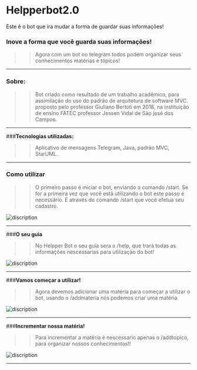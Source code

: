 # Helpperbot2.0
Este é o bot que ira mudar a forma de guardar suas informações!

### Inove a forma que você guarda suas informações!

>> Agora com um bot no telegram todos podem organizar seus conhecimentos matérias e tópicos!

---

### Sobre:

>> Bot criado como resultado de um trabalho acadêmico, para assimilação do uso do padrão de arquitetura de software MVC.
proposto pelo professor Giuliano Bertoti em 2018, na instituição de ensino FATEC professor Jessen Vidal de São josé dos Campos.

---

###**Tecnologias utilizadas:**

>> Aplicativo de mensagens Telegram, Java, padrão MVC, StarUML.

---

### Como utilizar

>>O primeiro passo é iniciar o bot, enviando o comando /start. Se for a primeira vez que você está utilizando o bot este passo é necessário. É através do comando /start que você efetua seu cadastro.

![discription](img/start)

---

###**O seu guia**

>> No Helpper Bot o seu guia sera o /help, que trará todas as informações nescessarias para utilização do bot!

![discription](img/help)

---

###**Vamos começar a utilizar!**

>>Agora devemos adicionar uma matéria para começar a utilizar o bot, usando o /addmateria nós podemos criar uma matéria.

![discription](img/addmateria)

---

###**Incrementar nossa matéria!**

>>Para incrementar a matéria é nescessario apenas o /addtopico, para organizar nossos conhecimentos!!

![discription](img/addtopico)

---

